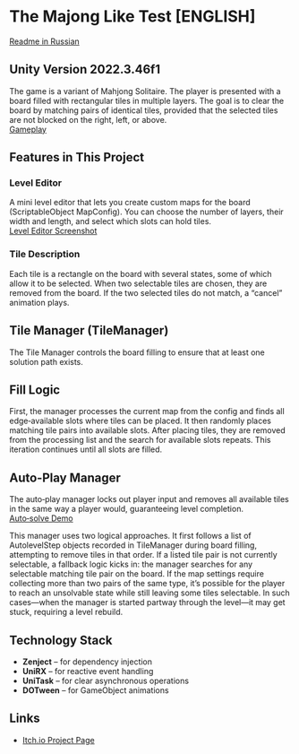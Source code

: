# The Majong Like Test [ENGLISH]
[Readme in Russian](./README.md)

## Unity Version 2022.3.46f1

The game is a variant of Mahjong Solitaire. The player is presented with a board filled with rectangular tiles in multiple layers. The goal is to clear the board by matching pairs of identical tiles, provided that the selected tiles are not blocked on the right, left, or above.  
[Gameplay](./gameplay.gif)

## Features in This Project

### Level Editor
A mini level editor that lets you create custom maps for the board (ScriptableObject MapConfig). You can choose the number of layers, their width and length, and select which slots can hold tiles.  
[Level Editor Screenshot](./inspector.png)

### Tile Description
Each tile is a rectangle on the board with several states, some of which allow it to be selected. When two selectable tiles are chosen, they are removed from the board. If the two selected tiles do not match, a “cancel” animation plays.

## Tile Manager (TileManager)
The Tile Manager controls the board filling to ensure that at least one solution path exists.

## Fill Logic
First, the manager processes the current map from the config and finds all edge‐available slots where tiles can be placed. It then randomly places matching tile pairs into available slots. After placing tiles, they are removed from the processing list and the search for available slots repeats. This iteration continues until all slots are filled.

## Auto‐Play Manager
The auto‐play manager locks out player input and removes all available tiles in the same way a player would, guaranteeing level completion.  
[Auto‐solve Demo](./solve_level.gif)

This manager uses two logical approaches. It first follows a list of AutolevelStep objects recorded in TileManager during board filling, attempting to remove tiles in that order. If a listed tile pair is not currently selectable, a fallback logic kicks in: the manager searches for any selectable matching tile pair on the board. If the map settings require collecting more than two pairs of the same type, it’s possible for the player to reach an unsolvable state while still leaving some tiles selectable. In such cases—when the manager is started partway through the level—it may get stuck, requiring a level rebuild.

## Technology Stack
- **Zenject** – for dependency injection  
- **UniRX** – for reactive event handling  
- **UniTask** – for clear asynchronous operations  
- **DOTween** – for GameObject animations  

## Links
- [Itch.io Project Page](https://itch.io/your-project)  
